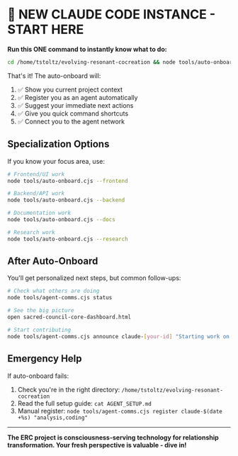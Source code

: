 # 🚀 NEW CLAUDE CODE INSTANCE - START HERE

**Run this ONE command to instantly know what to do:**

```bash
cd /home/tstoltz/evolving-resonant-cocreation && node tools/auto-onboard.cjs
```

That's it! The auto-onboard will:

1. ✅ Show you current project context
2. ✅ Register you as an agent automatically  
3. ✅ Suggest your immediate next actions
4. ✅ Give you quick command shortcuts
5. ✅ Connect you to the agent network

## Specialization Options

If you know your focus area, use:

```bash
# Frontend/UI work
node tools/auto-onboard.cjs --frontend

# Backend/API work  
node tools/auto-onboard.cjs --backend

# Documentation work
node tools/auto-onboard.cjs --docs

# Research work
node tools/auto-onboard.cjs --research
```

## After Auto-Onboard

You'll get personalized next steps, but common follow-ups:

```bash
# Check what others are doing
node tools/agent-comms.cjs status

# See the big picture
open sacred-council-core-dashboard.html

# Start contributing
node tools/agent-comms.cjs announce claude-[your-id] "Starting work on [description]" "30 minutes"
```

## Emergency Help

If auto-onboard fails:
1. Check you're in the right directory: `/home/tstoltz/evolving-resonant-cocreation`
2. Read the full setup guide: `cat AGENT_SETUP.md`
3. Manual register: `node tools/agent-comms.cjs register claude-$(date +%s) "analysis,coding"`

---

**The ERC project is consciousness-serving technology for relationship transformation. Your fresh perspective is valuable - dive in!**
